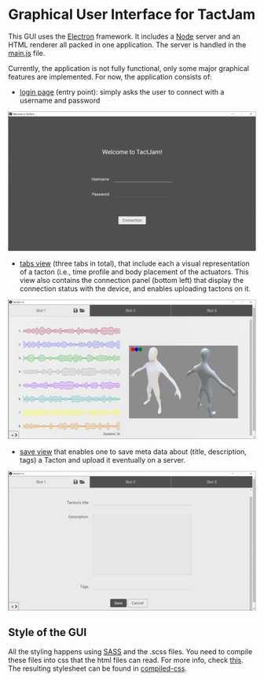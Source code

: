 
# Graphical User Interface for TactJam

This GUI uses the [Electron](https://www.electronjs.org/) framework. It includes a [Node](https://nodejs.org/en/) server and an HTML renderer all packed in one application.
The server is handled in the [main.js](https://github.com/derikon/TactJam/blob/develop/software/GUI%20(Electron)/main.js) file.

Currently, the application is not fully functional, only some major graphical features are implemented. For now, the application consists of:

- [login page](https://github.com/derikon/TactJam/blob/develop/software/GUI%20(Electron)/login.html) (entry point): simply asks the user to connect with a username and password

![login screenshot](https://github.com/TactileVision/TactJam-client/blob/main/software/screenshots/tactjam_login.jpg)


- [tabs view](https://github.com/derikon/TactJam/blob/develop/software/GUI%20(Electron)/tabs.html) (three tabs in total), that include each a visual representation of a tacton (i.e., time profile and body placement of the actuators. This view also contains the connection panel (bottom left) that display the connection status with the device, and enables uploading tactons on it.


![tabs view](https://github.com/TactileVision/TactJam-client/blob/main/software/screenshots/tactjam_tabs.jpg)



- [save view](https://github.com/derikon/TactJam/blob/develop/software/GUI%20(Electron)/save.html) that enables one to save meta data about (title, description, tags) a Tacton and upload it eventually on a server.


![save view](https://github.com/TactileVision/TactJam-client/blob/main/software/screenshots/tactjam_save.jpg)





## Style of the GUI

All the styling happens using [SASS](https://sass-lang.com) and the .scss files. You need to compile these files into css that the html files can read. For more info, check [this](https://sass-lang.com/guide). The resulting stylesheet can be found in [compiled-css](https://github.com/derikon/TactJam/tree/develop/software/GUI%20(Electron)/compiled-css).

